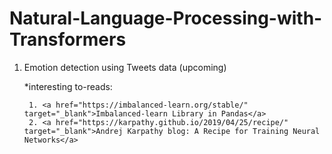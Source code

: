 # Natural-Language-Processing-with-Transformers

1. Emotion detection using Tweets data (upcoming)

   *interesting to-reads:
   
        1. <a href="https://imbalanced-learn.org/stable/" target="_blank">Imbalanced-learn Library in Pandas</a>
        2. <a href="https://karpathy.github.io/2019/04/25/recipe/" target="_blank">Andrej Karpathy blog: A Recipe for Training Neural Networks</a> 
